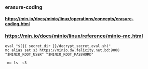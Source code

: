 
### erasure-coding
#### https://min.io/docs/minio/linux/operations/concepts/erasure-coding.html

### https://min.io/docs/minio/linux/reference/minio-mc.html

```
eval "$({{ secret_dir }}/decrypt_secret_eval.sh)"
mc alias set s3 https://minio.dw.felicity.net.bd:9000 "$MINIO_ROOT_USER" "$MINIO_ROOT_PASSWORD"

 mc ls  s3
```
